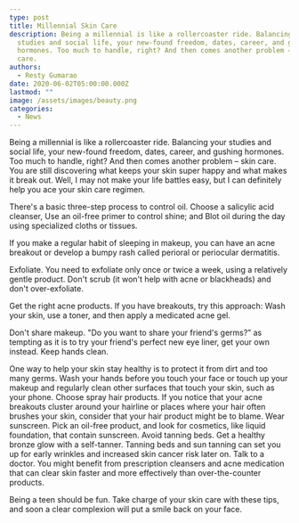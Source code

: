 ```yaml
---
type: post
title: Millennial Skin Care
description: Being a millennial is like a rollercoaster ride. Balancing your
  studies and social life, your new-found freedom, dates, career, and gushing
  hormones. Too much to handle, right? And then comes another problem – skin
  care.
authors:
  - Resty Gumarao
date: 2020-06-02T05:00:00.000Z
lastmod: ""
image: /assets/images/beauty.png
categories:
  - News
---
```

Being a millennial is like a rollercoaster ride. Balancing your studies and social life, your new-found freedom, dates, career, and gushing hormones. Too much to handle, right? And then comes another problem – skin care. You are still discovering what keeps your skin super happy and what makes it break out. Well, I may not make your life battles easy, but I can definitely help you ace your skin care regimen.

There's a basic three-step process to control oil.  Choose a salicylic acid cleanser,
Use an oil-free primer to control shine; and
Blot oil during the day using specialized cloths or tissues.

If you make a regular habit of sleeping in makeup, you can have an acne breakout or develop a bumpy rash called perioral or periocular dermatitis.

Exfoliate. You need to exfoliate only once or twice a week, using a relatively gentle product. Don't scrub (it won't help with acne or blackheads) and don't over-exfoliate.

Get the right acne products. If you have breakouts, try this approach: Wash your skin, use a toner, and then apply a medicated acne gel.

Don't share makeup. "Do you want to share your friend's germs?” as tempting as it is to try your friend's perfect new eye liner, get your own instead. Keep hands clean. 

One way to help your skin stay healthy is to protect it from dirt and too many germs. Wash your hands before you touch your face or touch up your makeup and regularly clean other surfaces that touch your skin, such as your phone.
Choose spray hair products. If you notice that your acne breakouts cluster around your hairline or places where your hair often brushes your skin, consider that your hair product might be to blame. 
Wear sunscreen. Pick an oil-free product, and look for cosmetics, like liquid foundation, that contain sunscreen.
Avoid tanning beds. Get a healthy bronze glow with a self-tanner. Tanning beds and sun tanning can set you up for early wrinkles and increased skin cancer risk later on.
Talk to a doctor. You might benefit from prescription cleansers and acne medication that can clear skin faster and more effectively than over-the-counter products. 

Being a teen should be fun. Take charge of your skin care with these tips, and soon a clear complexion will put a smile back on your face.